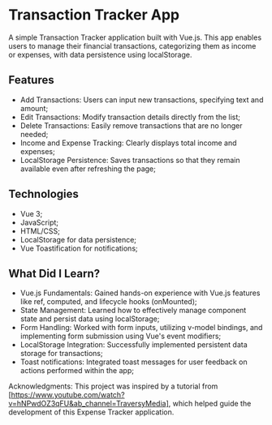 # Transaction Tracker App

A simple Transaction Tracker application built with Vue.js. This app enables users to manage their financial transactions, categorizing them as income or expenses, with data persistence using localStorage.

## Features

- Add Transactions: Users can input new transactions, specifying text and amount;
- Edit Transactions: Modify transaction details directly from the list;
- Delete Transactions: Easily remove transactions that are no longer needed;
- Income and Expense Tracking: Clearly displays total income and expenses;
- LocalStorage Persistence: Saves transactions so that they remain available even after refreshing the page;

## Technologies

- Vue 3;
- JavaScript;
- HTML/CSS;
- LocalStorage for data persistence;
- Vue Toastification for notifications;

## What Did I Learn?

- Vue.js Fundamentals: Gained hands-on experience with Vue.js features like ref, computed, and lifecycle hooks (onMounted);
- State Management: Learned how to effectively manage component state and persist data using localStorage;
- Form Handling: Worked with form inputs, utilizing v-model bindings, and implementing form submission using Vue's event modifiers;
- LocalStorage Integration: Successfully implemented persistent data storage for transactions;
- Toast notifications: Integrated toast messages for user feedback on actions performed within the app;

Acknowledgments: This project was inspired by a tutorial from [https://www.youtube.com/watch?v=hNPwdOZ3qFU&ab_channel=TraversyMedia], which helped guide the development of this Expense Tracker application.

